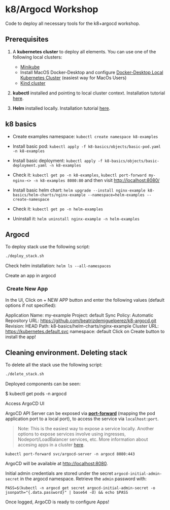 # k8/Argocd Workshop

Code to deploy all necessary tools for the k8+argocd workshop.

## Prerequisites

1. A **kubernetes cluster** to deploy all elements. You can use one of the following local clusters:

   - [Minikube](https://minikube.sigs.k8s.io/docs/start/)
   - Install MacOS Docker-Desktop and configure [Docker-Desktop Local Kubernetes Cluster](https://docs.docker.com/docker-for-mac/#kubernetes) (easiest way for MacOs Users)
   - [Kind cluster](https://kind.sigs.k8s.io/docs/user/quick-start/)

2. **kubectl** installed and pointing to local cluster context. Installation tutorial [here](https://kubernetes.io/es/docs/tasks/tools/install-kubectl/).
3. **Helm** installed locally. Installation tutorial [here](https://helm.sh/docs/intro/install/#through-package-managers).

## k8 basics

- Create examples namespace: `kubectl create namespace k8-examples`

- Install basic pod: `kubectl apply -f k8-basics/objects/basic-pod.yaml -n k8-examples`

- Install basic deployment: `kubectl apply -f k8-basics/objects/basic-deployment.yaml -n k8-examples`

- Check it: `kubectl get po -n k8-examples`, `kubectl port-forward my-nginx-<> -n k8-examples 8080:80` and then visit <http://localhost:8080/>

- Install basic helm chart: `helm upgrade --install nginx-example k8-basics/helm-charts/nginx-example --namespace=helm-examples --create-namespace`

- Check it: `kubectl get po -n helm-examples`

- Uninstall it: `helm uninstall nginx-example -n helm-examples`

## Argocd

To deploy stack use the following script:

```bash
./deploy_stack.sh
```

Check helm installation: `helm ls --all-namespaces`

Create an app in argocd

###  Create New App

In the UI, Click on + NEW APP button and enter the following values (default options if not specified):

Application Name: my-example
Project: default
Sync Policy: Automatic
Repository URL: <https://github.com/beatrizdemiguelperez/k8-argocd.git>
Revision: HEAD
Path: k8-basics/helm-charts/nginx-example
Cluster URL: <https://kubernetes.default.svc>
namespace: default
Click on Create button to install the app!

## Cleaning environment. Deleting stack

To delete all the stack use the following script:

```bash
./delete_stack.sh
```

Deployed components can be seen:

$ kubectl get pods -n argocd

Access ArgoCD UI

ArgoCD API Server can be exposed via [**port-forward**](https://kubernetes.io/docs/tasks/access-application-cluster/port-forward-access-application-cluster/) (mapping the pod application port to a local port), to access the service via `localhost:port`.

> Note: This is the easiest way to expose a service locally. Another options to expose services involve using ingresses, Nodeport/LoadBalancer services, etc. More information about accesing apps in a cluster [here](https://kubernetes.io/docs/tasks/access-application-cluster/).

```
kubectl port-forward svc/argocd-server -n argocd 8080:443
```

ArgoCD will be available at <http://localhost:8080>.

Initial admin credentials are stored under the secret `argocd-initial-admin-secret` in the argocd namespace. Retrieve the `admin` password with:

```
PASS=$(kubectl -n argocd get secret argocd-initial-admin-secret -o jsonpath="{.data.password}" | base64 -d) && echo $PASS
```

Once logged, ArgoCD is ready to configure Apps!
